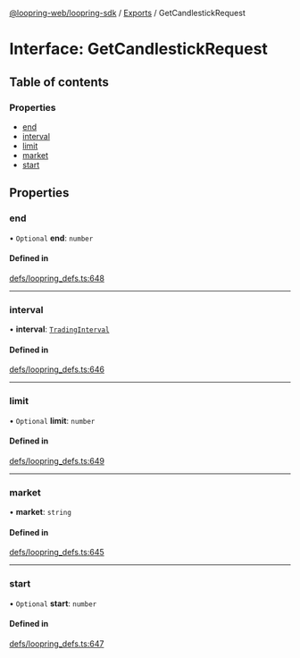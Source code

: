 [@loopring-web/loopring-sdk](../README.md) / [Exports](../modules.md) / GetCandlestickRequest

# Interface: GetCandlestickRequest

## Table of contents

### Properties

- [end](GetCandlestickRequest.md#end)
- [interval](GetCandlestickRequest.md#interval)
- [limit](GetCandlestickRequest.md#limit)
- [market](GetCandlestickRequest.md#market)
- [start](GetCandlestickRequest.md#start)

## Properties

### end

• `Optional` **end**: `number`

#### Defined in

[defs/loopring_defs.ts:648](https://github.com/Loopring/loopring_sdk/blob/1830d54/src/defs/loopring_defs.ts#L648)

___

### interval

• **interval**: [`TradingInterval`](../enums/TradingInterval.md)

#### Defined in

[defs/loopring_defs.ts:646](https://github.com/Loopring/loopring_sdk/blob/1830d54/src/defs/loopring_defs.ts#L646)

___

### limit

• `Optional` **limit**: `number`

#### Defined in

[defs/loopring_defs.ts:649](https://github.com/Loopring/loopring_sdk/blob/1830d54/src/defs/loopring_defs.ts#L649)

___

### market

• **market**: `string`

#### Defined in

[defs/loopring_defs.ts:645](https://github.com/Loopring/loopring_sdk/blob/1830d54/src/defs/loopring_defs.ts#L645)

___

### start

• `Optional` **start**: `number`

#### Defined in

[defs/loopring_defs.ts:647](https://github.com/Loopring/loopring_sdk/blob/1830d54/src/defs/loopring_defs.ts#L647)
